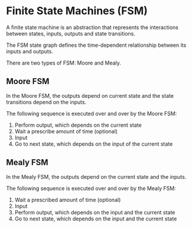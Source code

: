 # Finite State Machines (FSM)

A finite state machine is an abstraction that represents the
interactions between states, inputs, outputs and state transitions.

The FSM state graph defines the time-dependent relationship between its
inputs and outputs.

There are two types of FSM: Moore and Mealy.

## Moore FSM

In the Moore FSM, the outputs depend on current state and the
state transitions depend on the inputs. 

The following sequence is executed over and over by the Moore FSM:

1. Perform output, which depends on the current state
2. Wait a prescribe amount of time (optional)
3. Input
4. Go to next state, which depends on the input of the current state


## Mealy FSM

In the Mealy FSM, the outputs depend on the current state and the
inputs.

The following sequence is executed over and over by the Mealy FSM:

1. Wait a prescribed amount of time (optional)
2. Input
3. Perform output, which depends on the input and the current state
4. Go to next state, which depends on the input and the current state











